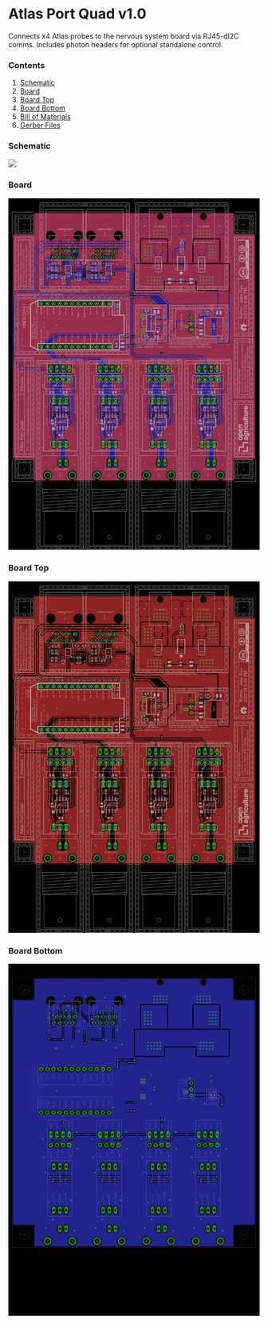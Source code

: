 # Atlas Port Quad v1.0
Connects x4 Atlas probes 
to the nervous system board via
RJ45-dI2C comms. Includes photon
headers for optional standalone control.

### Contents
1. [Schematic](#schematic)
2. [Board](#board)
2. [Board Top](#board-top)
3. [Board Bottom](#board-bottom)
4. [Bill of Materials](atlas_quad.csv)
5. [Gerber Files](atlas_port_quad_v_1_0.zip)

### Schematic
![](atlas_quad_schematic.png)

### Board
![](atlas_quad_board.png)

### Board Top
![](atlas_quad_board_top.png)

### Board Bottom
![](atlas_quad_board_bottom.png)